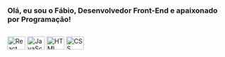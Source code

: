 ### Olá, eu sou o Fábio, Desenvolvedor Front-End e apaixonado por Programação!

##

<div>
 <img align="center" alt="React" height="30" width="40" src="https://cdn.jsdelivr.net/gh/devicons/devicon/icons/javascript/javascript-original.svg" />
 <img align="center" alt="JavaScript" height="30" width="40" src="https://cdn.jsdelivr.net/gh/devicons/devicon/icons/react/react-original-wordmark.svg"/>
 <img align="center" alt="HTML" height="30" width="40" src="https://cdn.jsdelivr.net/gh/devicons/devicon/icons/html5/html5-original.svg" />
 <img align="center" alt="CSS" height="30" width="40" src="https://cdn.jsdelivr.net/gh/devicons/devicon/icons/css3/css3-original.svg" />
<div/>
